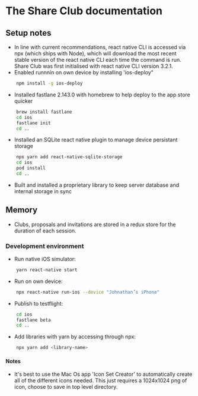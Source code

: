 # The Share Club documentation
## Setup notes
- In line with current recommendations, react native CLI is accessed via npx (which ships with Node), which will download the most recent stable version of the react native CLI each time the command is run. Share Club was first initialised with react native CLI version 3.2.1.
- Enabled runnnin on own device by installing 'ios-deploy"
```zsh
    npm install -g ios-deploy
```
- Installed fastlane 2.143.0 with homebrew to help deploy to the app store quicker
```zsh
    brew install fastlane
    cd ios
    fastlane init
    cd ..
```
- Installed an SQLite react native plugin to manage device persistant storage
```zsh
    npx yarn add react-native-sqlite-storage
    cd ios
    pod install
    cd ..
```
- Built and installed a proprietary library to keep server database and internal storage in sync
## Memory
- Clubs, proposals and invitations are stored in a redux store for the duration of each session.
### Development environment
- Run native iOS simulator: 
```zsh
    yarn react-native start
```
- Run on own device:
```zsh
    npx react-native run-ios --device "Johnathan’s iPhone"
```
- Publish to testflight:
```zsh
    cd ios
    fastlane beta
    cd ..
```
- Add libraries with yarn by accessing through npx:
```zsh
    npx yarn add <library-name>
```
#### Notes
- It's best to use the Mac Os app 'Icon Set Creator' to automatically create all of the different icons needed. This just requires a 1024x1024 png of icon, choose to save in top level directory.